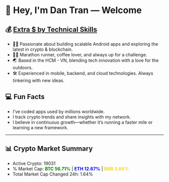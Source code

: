 # 👋 Hey, I'm Dan Tran — Welcome

## 💰 <a href="https://dantech.academy" target="_blank">Extra $ by Technical Skills</a>

- 🧑‍💻 Passionate about building scalable Android apps and exploring the latest in crypto & blockchain.
- 🏃‍♂️ Marathon runner, coffee lover, and always up for a challenge.
- 🌏 Based in the HCM - VN, blending tech innovation with a love for the outdoors.
- 🛠️ Experienced in mobile, backend, and cloud technologies. Always tinkering with new ideas.

## 💻 Fun Facts

- I’ve coded apps used by millions worldwide.
- I track crypto trends and share insights with my network.
- I believe in continuous growth—whether it’s running a faster mile or learning a new framework.

---

## 📊 Crypto Market Summary

- Active Crypto: 19031
- % Market Cap: <span style="color: green; font-weight: bold;">BTC 56.71%</span> | <span style="color: blue; font-weight: bold;">ETH 12.67%</span> | <span style="color: gold; font-weight: bold;">BNB 3.84%</span>
- Total Market Cap Changed 24h: 1.64%

